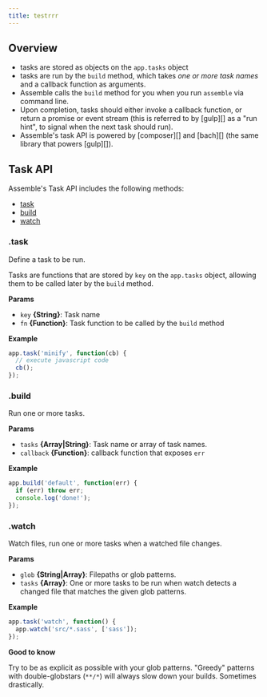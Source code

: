 ```yaml
---
title: testrrr
---
```


## Overview

- tasks are stored as objects on the `app.tasks` object
- tasks are run by the `build` method, which takes _one or more task names_ and a callback function as arguments.
- Assemble calls the `build` method for you when you run `assemble` via command line.
- Upon completion, tasks should either invoke a callback function, or return a promise or event stream (this is referred to by [gulp][] as a "run hint", to signal when the next task should run).
- Assemble's task API is powered by [composer][] and [bach][] (the same library that powers [gulp][]).

## Task API

Assemble's Task API includes the following methods:

* [task](#task)
* [build](#build)
* [watch](#watch)

### .task

Define a task to be run.

Tasks are functions that are stored by `key` on the `app.tasks` object, allowing them to be called later by the `build` method.

**Params**

* `key` **{String}**: Task name
* `fn` **{Function}**: Task function to be called by the `build` method

**Example**

```js
app.task('minify', function(cb) {
  // execute javascript code
  cb();
});
```

### .build

Run one or more tasks.

**Params**

* `tasks` **{Array|String}**: Task name or array of task names.
* `callback` **{Function}**: callback function that exposes `err`

**Example**

```js
app.build('default', function(err) {
  if (err) throw err;
  console.log('done!');
});
```

### .watch

Watch files, run one or more tasks when a watched file changes. 

**Params**

* `glob` **{String|Array}**: Filepaths or glob patterns.
* `tasks` **{Array}**: One or more tasks to be run when watch detects a changed file that matches the given glob patterns.

**Example**

```js
app.task('watch', function() {
  app.watch('src/*.sass', ['sass']);
});
```

**Good to know**

Try to be as explicit as possible with your glob patterns. "Greedy" patterns with double-globstars (`**/*`) will always slow down your builds. Sometimes drastically. 
